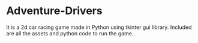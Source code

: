 # Adventure-Drivers
It is a 2d car racing game made in Python using tkinter gui library. Included are all the assets and python code to run the game.
